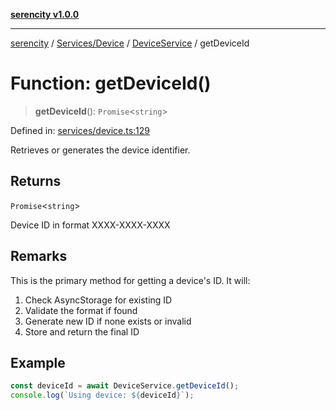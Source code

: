[**serencity v1.0.0**](../../../../../README.md)

***

[serencity](../../../../../modules.md) / [Services/Device](../../../README.md) / [DeviceService](../README.md) / getDeviceId

# Function: getDeviceId()

> **getDeviceId**(): `Promise`\<`string`\>

Defined in: [services/device.ts:129](https://github.com/lbatschelet/SerenCity/blob/4245c36d3a680a78ab22610b245af81b1a0977ec/src/services/device.ts#L129)

Retrieves or generates the device identifier.

## Returns

`Promise`\<`string`\>

Device ID in format XXXX-XXXX-XXXX

## Remarks

This is the primary method for getting a device's ID. It will:
1. Check AsyncStorage for existing ID
2. Validate the format if found
3. Generate new ID if none exists or invalid
4. Store and return the final ID

## Example

```typescript
const deviceId = await DeviceService.getDeviceId();
console.log(`Using device: ${deviceId}`);
```
